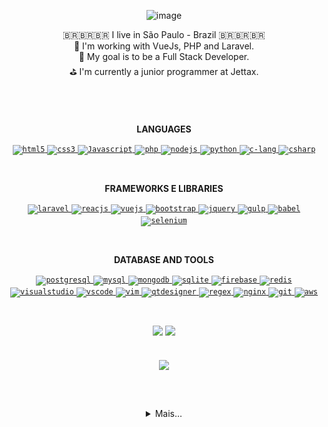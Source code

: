 <div align="center">
 
![image](https://media.tenor.com/mGgWY8RkgYMAAAAC/hello-world.gif)

🇧🇷🇧🇷🇧🇷 I live in São Paulo - Brazil 🇧🇷🇧🇷🇧🇷 <br>
🌱 I'm working with VueJs, PHP and Laravel.<br>
🎯 My goal is to be a Full Stack Developer.<br>
⛳ I'm currently a junior programmer at Jettax.<br>
 
 #
</div>
<br>
<p align="center"><b>LANGUAGES</b></p>
<div align="center">
   <a href="https://developer.mozilla.org/pt-BR/docs/Web/HTML" title="HTML5">
      <code><img src="https://skillicons.dev/icons?i=html" alt="html5" width="40" height="40"/></code>
   </a>
   <a href="https://developer.mozilla.org/pt-BR/docs/Web/CSS" title="CSS3">
      <code><img src="https://skillicons.dev/icons?i=css" alt="css3" width="40" height="40"/></code>
   </a>
   <a href="https://developer.mozilla.org/en-US/docs/Web/JavaScript" title="Javascript">
      <code><img src="https://skillicons.dev/icons?i=js" alt="Javascript" width="40" height="40"/></code>
   </a>
   <a href="https://www.php.net/" title="PHP">
      <code><img src="https://skillicons.dev/icons?i=php" alt="php" width="40" height="40"/></code>
   </a>
   <a href="https://nodejs.org" title="NodeJS">
      <code><img src="https://skillicons.dev/icons?i=nodejs" alt="nodejs" width="40" height="40"/></code>
   </a>
   <a href="https://www.python.org/" title="Python">
      <code><img src="https://skillicons.dev/icons?i=py" alt="python" width="40" height="40"/></code>
   </a>
   <a href="https://devdocs.io/c/" title="C-lang">
      <code><img src="https://skillicons.dev/icons?i=c" alt="c-lang" width="40" height="40"/></code>
   </a>
   <a href="https://learn.microsoft.com/en-us/dotnet/csharp/" title="CSharp">
      <code><img src="https://skillicons.dev/icons?i=cs" alt="csharp" width="40" height="40"/></code>
   </a>
</div>

<p>&nbsp;</p>

<p align="center"><b>FRAMEWORKS E LIBRARIES</b></p>
<div align="center">
   <a href="https://laravel.com/" title="Laravel">
      <code><img src="https://skillicons.dev/icons?i=laravel" alt="laravel" width="40" height="40"/></code>
   </a>
   <a href="https://pt-br.reactjs.org/" title="ReactJS">
      <code><img src="https://skillicons.dev/icons?i=react" alt="reacjs" width="40" height="40"/></code>
   </a>
   <a href="https://vuejs.org/" title="VueJS">
      <code><img src="https://skillicons.dev/icons?i=vue" alt="vuejs" width="40" height="40"/></code>
   </a>
   <a href="https://getbootstrap.com/" title="Bootstrap">
      <code><img src="https://skillicons.dev/icons?i=bootstrap" alt="bootstrap" width="40" height="40"/></code>
   </a>
   <a href="https://jquery.com/" title="jQuery">
      <code><img src="https://skillicons.dev/icons?i=jquery" alt="jquery" width="40" height="40"/></code>
   </a>
   <a href="https://gulpjs.com/" title="Gulp">
      <code><img src="https://skillicons.dev/icons?i=gulp" alt="gulp" width="40" height="40"/></code>
   </a>
   <a href="https://babeljs.io/" title="Babel">
      <code><img src="https://skillicons.dev/icons?i=babel" alt="babel" width="40" height="40"/></code>
   </a>
   <a href="https://www.selenium.dev/" title="Selenium">
      <code><img src="https://skillicons.dev/icons?i=selenium" alt="selenium" width="40" height="40"/></code>
   </a>
</div>

<p>&nbsp;</p>

<p align="center"><b>DATABASE AND TOOLS</b></p>
<div align="center">
   <a href="https://www.postgresql.org/" title="PostgreSQL">
      <code><img src="https://skillicons.dev/icons?i=postgres" alt="postgresql" width="40" height="40"/></code>
   </a>
   <a href="https://www.mysql.com/" title="MySql">
      <code><img src="https://skillicons.dev/icons?i=mysql" alt="mysql" width="40" height="40"/></code>
   </a>
   <a href="https://www.mongodb.com/" title="MongoDB">
      <code><img src="https://skillicons.dev/icons?i=mongodb" alt="mongodb" width="40" height="40"/></code>
   </a>
    <a href="https://www.sqlite.org/index.html" title="Sqlite3">
      <code><img src="https://skillicons.dev/icons?i=sqlite" alt="sqlite" width="40" height="40"/></code>
   </a>
   <a href="https://firebase.google.com" title="Firebase">
      <code><img src="https://skillicons.dev/icons?i=firebase" alt="firebase" width="40" height="40"/></code>
   </a>
   <a href="https://redis.io/" title="Redis">
      <code><img src="https://skillicons.dev/icons?i=redis" alt="redis" width="40" height="40"/></code>
   </a>
   <a href="https://visualstudio.microsoft.com/pt-br/downloads/" title="Visual Studio">
      <code><img src="https://skillicons.dev/icons?i=visualstudio" alt="visualstudio" width="40" height="40"/></code>
   </a>
   <a href="https://code.visualstudio.com/" title="VSCode">
      <code><img src="https://skillicons.dev/icons?i=vscode" alt="vscode" width="40" height="40"/></code>
   </a>
   <a href="https://www.vim.org/" title="Vim">
      <code><img src="https://skillicons.dev/icons?i=vim" alt="vim" width="40" height="40"/></code>
   </a>
   <a href="https://www.qt.io/product/ui-design-tools" title="qtDesigner">
      <code><img src="https://skillicons.dev/icons?i=qt" alt="qtdesigner" width="40" height="40"/></code>
   </a>
   <a href="https://regexr.com/" title="Regex">
      <code><img src="https://skillicons.dev/icons?i=regex" alt="regex" width="40" height="40"/></code>
   </a>
   <a href="https://www.nginx.com/" title="Nginx">
      <code><img src="https://skillicons.dev/icons?i=nginx" alt="nginx" width="40" height="40"/></code>
   </a>
   <a href="https://git-scm.com/" title="Git">
      <code><img src="https://skillicons.dev/icons?i=git" alt="git" width="40" height="40"/></code>
   </a>
   <a href="https://aws.amazon.com/pt/" title="AWS">
      <code><img src="https://skillicons.dev/icons?i=aws" alt="aws" width="40" height="40"/></code>
   </a>
</div>

<p>&nbsp;</p>

<div align="center">
  <div>
     <img height="180em" src="https://github-readme-stats.vercel.app/api?username=YoungC0DE&show_icons=true&theme=tokyonight&include_all_commits=true&count_private=true"/>
     <img height="180em" src="https://github-readme-stats.vercel.app/api/top-langs/?username=YoungC0DE&layout=compact&langs_count=7&theme=radical"/>
  </div>
   <br><br>
  <a href="https://github.com/YoungC0DE">
    <img align="center" src="https://github-profile-trophy.vercel.app/?username=YoungC0DE&theme=onedark&no-frame=false&row=1&&margin-w=10&no-bg=false"/>
  </a>
</div>

<p>&nbsp;</p>
  
##
  
<div align="center"> 
<details>
<summary>Mais...</summary>
 
![Snake animation](https://github.com/YoungC0DE/YoungC0DE/blob/output/github-contribution-grid-snake.svg) 
 
[![GitHub Streak](https://github-readme-streak-stats.herokuapp.com?user=YoungC0DE&theme=dark)](https://git.io/streak-stats)

 ### Contact me in:
  <a href="https://www.linkedin.com/in/rafael-anjos-santos-b72b7b190" target="_blank"><img src="https://img.shields.io/badge/-LinkedIn-%230077B5?style=for-the-badge&logo=linkedin&logoColor=white" target="_blank"></a> 
 <a href="mailto:raphaelsantosajs@gmail.com?Subject=Friend%20from%20github&Body=Hello%20i%20liked%20your%20project..." target="_blank"><img src="https://img.shields.io/badge/-Gmail-%23ff4141?style=for-the-badge&logo=Gmail&logoColor=white" target="_blank"></a> 
 
</div>
